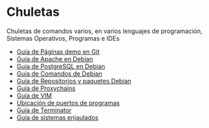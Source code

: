 # Chuletas
Chuletas de comandos varios, en varios lenguajes de programación, Sistemas Operativos, Programas e IDEs

<ul>
  <li><a href="https://github.com/engelpain/Chuletas/blob/master/txt/PaginaGit.txt">Guía de Páginas demo en Git</a></li>
  <li><a href="https://github.com/engelpain/Chuletas/blob/master/txt/apache.txt">Guía de Apache en Debian</a></li>
  <li><a href="https://github.com/engelpain/Chuletas/blob/master/txt/postgres.txt">Guía de PostgreSQL en Debian</a></li>
  <li><a href="https://github.com/engelpain/Chuletas/blob/master/txt/ComandosDebian.txt">Guía de Comandos de Debian</a></li>
  <li><a href="https://github.com/engelpain/Chuletas/blob/master/txt/PaquetesDebian.txt">Guía de Repositorios y paquetes Debian</a></li>
  <li><a href="https://github.com/engelpain/Chuletas/blob/master/txt/proxychains.txt">Guía de Proxychains</a></li>
  <li><a href="https://github.com/engelpain/Chuletas/blob/master/txt/Vim.txt">Guía de VIM</a></li>
  <li><a href="https://github.com/engelpain/Chuletas/blob/master/md/puertos.md">Ubicación de puertos de programas</a></li>
  <li><a href="https://github.com/engelpain/Chuletas/blob/master/txt/terminator.txt">Guía de Terminator</a></li>
  <li><a href="https://github.com/engelpain/Chuletas/blob/master/md/jaulas.md">Guía de sistemas enjaulados</a></li>
</ul>